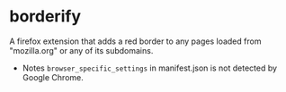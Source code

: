 # borderify
A firefox extension that  adds a red border to any pages loaded from "mozilla.org" or any of its subdomains.

  - Notes
`browser_specific_settings` in manifest.json is not detected by Google Chrome.
